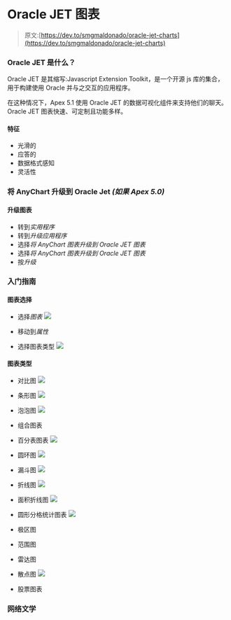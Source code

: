 # Oracle JET 图表

> 原文:[https://dev.to/smgmaldonado/oracle-jet-charts](https://dev.to/smgmaldonado/oracle-jet-charts)

### Oracle JET 是什么？

Oracle JET 是其缩写:Javascript Extension Toolkit，是一个开源 js 库的集合，用于构建使用 Oracle 并与之交互的应用程序。

在这种情况下，Apex 5.1 使用 Oracle JET 的数据可视化组件来支持他们的聊天。Oracle JET 图表快速、可定制且功能多样。

#### 特征

*   光滑的
*   应答的
*   数据格式感知
*   灵活性

### 将 AnyChart 升级到 Oracle Jet *(如果 Apex 5.0)*

#### 升级图表

*   转到*实用程序*
*   转到*升级应用程序*
*   选择*将 AnyChart 图表升级到 Oracle JET 图表*
*   选择*将 AnyChart 图表升级到 Oracle JET 图表*
*   按*升级*

### 入门指南

#### 图表选择

*   选择*图表*
![](img/08d71185cda150aa4207a6c5c8629572.png)

*   移动到*属性*
*   选择图表类型
![](img/86b95b219db27547cb0eaf838ad5d30a.png)

#### 图表类型

*   对比图
![](img/c582fb1aadf53702a1f03c6075fffc1f.png)

*   条形图
![](img/47318dfb135f221416d5895938d00a4c.png)

*   泡泡图
![](img/8c93409ea01566d086220c331b6e7431.png)

*   组合图表

*   百分表图表
![](img/2c45c7e1e931db298c63355d9964bd30.png)

*   圆环图
![](img/56a88f553018dc1edf0873fc036afeb1.png)

*   漏斗图
![](img/e41e8d0c7df82f9963207e42eb99ef47.png)

*   折线图
![](img/1aa044b56bc7a09538606526bc6242fb.png)

*   面积折线图
![](img/be4d3b435910d2a34a5dbef4b6ec780e.png)

*   圆形分格统计图表
![](img/be68d12510c55fb7a1a7f08e84bd808e.png)

*   极区图

*   范围图

*   雷达图

*   散点图
![](img/9feb9347255c5e143bdd21576165f281.png)

*   股票图表

### 网络文学